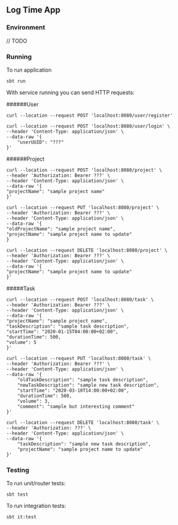 ## Log Time App

### Environment

// TODO

### Running

To run application

```
sbt run
```

With service running you can send HTTP requests:

######User
```
curl --location --request POST 'localhost:8080/user/register'
```

```
curl --location --request POST 'localhost:8080/user/login' \
--header 'Content-Type: application/json' \
--data-raw '{
    "userUUID": "???"
}'
```

######Project
```
curl --location --request POST 'localhost:8080/project' \
--header 'Authorization: Bearer ???' \
--header 'Content-Type: application/json' \
--data-raw '{
"projectName": "sample project name"
}'
```

```
curl --location --request PUT 'localhost:8080/project' \
--header 'Authorization: Bearer ???' \
--header 'Content-Type: application/json' \
--data-raw '{
"oldProjectName": "sample project name",
"projectName": "sample project name to update"
}
```

```
curl --location --request DELETE 'localhost:8080/project' \
--header 'Authorization: Bearer ???' \
--header 'Content-Type: application/json' \
--data-raw '{
"projectName": "sample project name to update"
}'

```

#####Task

```
curl --location --request POST 'localhost:8080/task' \
--header 'Authorization: Bearer ???' \
--header 'Content-Type: application/json' \
--data-raw '{
"projectName": "sample project name",
"taskDescription": "sample task description",
"startTime": "2020-01-15T04:00:00+02:00",
"durationTime": 500,
"volume": 5
}'
```

```
curl --location --request PUT 'localhost:8080/task' \
--header 'Authorization: Bearer ???' \
--header 'Content-Type: application/json' \
--data-raw '{
	"oldTaskDescription": "sample task description",
    "newTaskDescription": "sample new task description",
    "startTime": "2020-03-10T14:00:00+02:00",
    "durationTime": 500,
    "volume": 3,
    "comment": "sample but interesting comment"
}'
```


```
curl --location --request DELETE 'localhost:8080/task' \
--header 'Authorization: ???' \
--header 'Content-Type: application/json' \
--data-raw '{
	"taskDescription": "sample new task description", 
	"projectName": "sample project name to update"
}'
```

### Testing

To run unit/router tests:

```
sbt test
```

To run integration tests:

```
sbt it:test
```